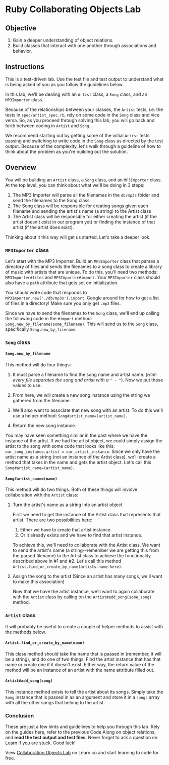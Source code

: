 
# Ruby Collaborating Objects Lab

## Objective

1. Gain a deeper understanding of object relations.
2. Build classes that interact with one another through associations and behavior.

## Instructions

This is a test-driven lab. Use the test file and test output to understand what is being asked of you as you follow the guidelines below.

In this lab, we'll be dealing with an `Artist` class, a `Song` class, and an `MP3Importer` class.

Because of the relationships between your classes, the `Artist` tests, i.e. the tests in `spec/artist_spec.rb`, rely on some code in the `Song` class and vice versa. So, as you proceed through solving this lab, you will go back and forth between coding in `Artist` and `Song`.

We recommend starting out by getting some of the initial `Artist` tests passing and switching to write code in the `Song` class as directed by the test output. Because of the complexity, let's walk through a guideline of how to think about the problem as you're building out the solution.

## Overview

You will be building an `Artist` class, a `Song` class, and an `MP3Importer` class. At the top level, you can think about what we'll be doing in 3 steps:

1. The MP3 Importer will parse all the filenames in the `db/mp3s` folder and send the filenames to the Song class
2. The Song class will be responsible for creating songs given each filename and sending the artist's name (a string) to the Artist class
3. The Artist class will be responsible for either creating the artist (if the artist doesn't exist in our program yet) or finding the instance of that artist (if the artist does exist).

Thinking about it this way will get us started. Let's take a deeper look.

### `MP3Importer` class
Let's start with the MP3 Importer. Build an `MP3Importer` class that parses a directory of files and sends the filenames to a song class to create a library of music with artists that are unique. To do this, you'll need two methods: `MP3Importer#files` and `MP3Importer#import`. Your `MP3Importer` class should also have a `path` attribute that gets set on initialization.

You should write code that responds to `MP3Importer.new('./db/mp3s').import`. Google around for how to get a list of files in a directory! Make sure you only get `.mp3` files.

Since we have to send the filenames to the `Song` class, we'll end up calling the following code in the `#import` method: `Song.new_by_filename(some_filename)`. This will send us to the `Song` class, specifically `Song.new_by_filename`.

### `Song` class

#### `Song.new_by_filename`
This method will do four things:

1. It must parse a filename to find the song name and artist name. (*Hint: every file separates the song and artist with a `" - "`*). Now we put those values to use.

2. From here, we will create a new song instance using the string we gathered from the filename.

3. We'll also want to associate that new song with an artist. To do this we'll use a helper method: `Song#artist_name=(artist_name)`.

4. Return the new song instance.

You may have seen something similar in the past where we have the instance of the artist. If we had the artist object, we could simply assign the artist to the song with some code that looks like this: `our_song_instance.artist = our_artist_instance`. Since we only have the artist name as a string (not an instance of the Artist class), we'll create a method that takes in the name and gets the artist object. Let's call this `Song#artist_name=(artist_name)`.

#### `Song#artist_name=(name)`
This method will do two things. Both of these things will involve collaboration with the `Artist` class:

1. Turn the artist's name as a string into an artist object

    First we need to get the instance of the Artist class that represents that artist. There are two possibilities here:

    1. Either we have to create that artist instance
    2. Or it already exists and we have to find that artist instance.

	To achieve this, we'll need to collaborate with the Artist class. We want to send the artist's name (a string--remember we are getting this from the parsed filename) to the Artist class to achieve the functionality described above in #1 and #2. Let's call this method `Artist.find_or_create_by_name(artists-name-here)`.

2. Assign the song to the artist (Since an artist has many songs, we'll want to make this association)

	 Now that we have the artist instance, we'll want to again collaborate with the `Artist` class by calling on the `Artist#add_song(some_song)` method.

### `Artist` class
It will probably be useful to create a couple of helper methods to assist with the methods below.

#### `Artist.find_or_create_by_name(name)`
This class method should take the name that is passed in (remember, it will be a string), and do one of two things. Find the artist instance that has that name or create one if it doesn't exist. Either way, the return value of the method will be an instance of an artist with the name attribute filled out.

#### `Artist#add_song(song)`
This instance method exists to tell the artist about its songs. Simply take the `Song` instance that is passed in as an argument and store it in a `songs` array with all the other songs that belong to the artist.


### Conclusion

These are just a few hints and guidelines to help you through this lab. Rely on the guides here, refer to the previous Code Along on object relations, and **read the test output and test files**. Never forget to ask a question on Learn if you are stuck. Good luck!

<p data-visibility='hidden'>View <a href='https://learn.co/lessons/ruby-collaborating-objects-lab'>Collaborating Objects Lab</a> on Learn.co and start learning to code for free.</p>
